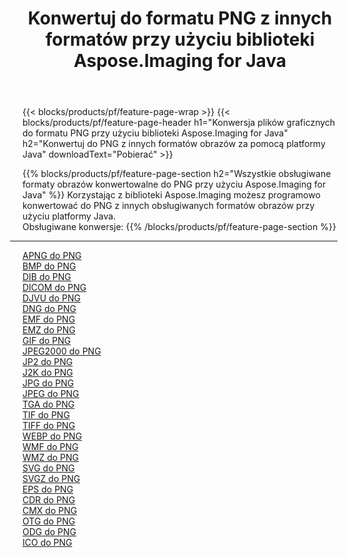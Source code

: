 ﻿---
title: Konwertuj do formatu PNG z innych formatów przy użyciu biblioteki Aspose.Imaging for Java 
weight: 3920
url: /pl/java/conversion/to/png 
lang: pl
langdirlevel: 2
locales: zh-hans,ja,it,ru,de,es,fr,nl,id,lt,pl,pt,vi,tr,ko,zh-hant,ar,hi,th,sv,cs,uk,he
description: Za pomocą Aspose.Imaging możesz konwertować do PNG z innych formatów przy użyciu Javy
---

{{< blocks/products/pf/feature-page-wrap >}}
{{< blocks/products/pf/feature-page-header h1="Konwersja plików graficznych do formatu PNG przy użyciu biblioteki Aspose.Imaging for Java" h2="Konwertuj do PNG z innych formatów obrazów za pomocą platformy Java" downloadText="Pobierać" >}}


{{% blocks/products/pf/feature-page-section  h2="Wszystkie obsługiwane formaty obrazów konwertowalne do PNG przy użyciu Aspose.Imaging for Java" %}}
Korzystając z biblioteki Aspose.Imaging możesz programowo konwertować do PNG z innych obsługiwanych formatów obrazów przy użyciu platformy Java.
<br/>
Obsługiwane konwersje:
{{% /blocks/products/pf/feature-page-section %}}
<div class="container-fluid productfamilypage bg-gray">
    <div class="convertypes bg-gray agp-content section">
        <div class="container">
		<hr style="margin-left:-20px;"/>
		<div class="row other-converters">
		    <div class='col-md-2 other-converter remove-lp remove-rp'><a href="/imaging/pl/java/conversion/apng-to-png" >APNG do PNG</a></div>
<div class='col-md-2 other-converter remove-lp remove-rp'><a href="/imaging/pl/java/conversion/bmp-to-png" >BMP do PNG</a></div>
<div class='col-md-2 other-converter remove-lp remove-rp'><a href="/imaging/pl/java/conversion/dib-to-png" >DIB do PNG</a></div>
<div class='col-md-2 other-converter remove-lp remove-rp'><a href="/imaging/pl/java/conversion/dicom-to-png" >DICOM do PNG</a></div>
<div class='col-md-2 other-converter remove-lp remove-rp'><a href="/imaging/pl/java/conversion/djvu-to-png" >DJVU do PNG</a></div>
<div class='col-md-2 other-converter remove-lp remove-rp'><a href="/imaging/pl/java/conversion/dng-to-png" >DNG do PNG</a></div>
<div class='col-md-2 other-converter remove-lp remove-rp'><a href="/imaging/pl/java/conversion/emf-to-png" >EMF do PNG</a></div>
<div class='col-md-2 other-converter remove-lp remove-rp'><a href="/imaging/pl/java/conversion/emz-to-png" >EMZ do PNG</a></div>
<div class='col-md-2 other-converter remove-lp remove-rp'><a href="/imaging/pl/java/conversion/gif-to-png" >GIF do PNG</a></div>
<div class='col-md-2 other-converter remove-lp remove-rp'><a href="/imaging/pl/java/conversion/jpeg2000-to-png" >JPEG2000 do PNG</a></div>
<div class='col-md-2 other-converter remove-lp remove-rp'><a href="/imaging/pl/java/conversion/jp2-to-png" >JP2 do PNG</a></div>
<div class='col-md-2 other-converter remove-lp remove-rp'><a href="/imaging/pl/java/conversion/j2k-to-png" >J2K do PNG</a></div>
<div class='col-md-2 other-converter remove-lp remove-rp'><a href="/imaging/pl/java/conversion/jpg-to-png" >JPG do PNG</a></div>
<div class='col-md-2 other-converter remove-lp remove-rp'><a href="/imaging/pl/java/conversion/jpeg-to-png" >JPEG do PNG</a></div>
<div class='col-md-2 other-converter remove-lp remove-rp'><a href="/imaging/pl/java/conversion/tga-to-png" >TGA do PNG</a></div>
<div class='col-md-2 other-converter remove-lp remove-rp'><a href="/imaging/pl/java/conversion/tif-to-png" >TIF do PNG</a></div>
<div class='col-md-2 other-converter remove-lp remove-rp'><a href="/imaging/pl/java/conversion/tiff-to-png" >TIFF do PNG</a></div>
<div class='col-md-2 other-converter remove-lp remove-rp'><a href="/imaging/pl/java/conversion/webp-to-png" >WEBP do PNG</a></div>
<div class='col-md-2 other-converter remove-lp remove-rp'><a href="/imaging/pl/java/conversion/wmf-to-png" >WMF do PNG</a></div>
<div class='col-md-2 other-converter remove-lp remove-rp'><a href="/imaging/pl/java/conversion/wmz-to-png" >WMZ do PNG</a></div>
<div class='col-md-2 other-converter remove-lp remove-rp'><a href="/imaging/pl/java/conversion/svg-to-png" >SVG do PNG</a></div>
<div class='col-md-2 other-converter remove-lp remove-rp'><a href="/imaging/pl/java/conversion/svgz-to-png" >SVGZ do PNG</a></div>
<div class='col-md-2 other-converter remove-lp remove-rp'><a href="/imaging/pl/java/conversion/eps-to-png" >EPS do PNG</a></div>
<div class='col-md-2 other-converter remove-lp remove-rp'><a href="/imaging/pl/java/conversion/cdr-to-png" >CDR do PNG</a></div>
<div class='col-md-2 other-converter remove-lp remove-rp'><a href="/imaging/pl/java/conversion/cmx-to-png" >CMX do PNG</a></div>
<div class='col-md-2 other-converter remove-lp remove-rp'><a href="/imaging/pl/java/conversion/otg-to-png" >OTG do PNG</a></div>
<div class='col-md-2 other-converter remove-lp remove-rp'><a href="/imaging/pl/java/conversion/odg-to-png" >ODG do PNG</a></div>
<div class='col-md-2 other-converter remove-lp remove-rp'><a href="/imaging/pl/java/conversion/ico-to-png" >ICO do PNG</a></div>
                </div>
        </div>
    </div>
</div>
<br/>


